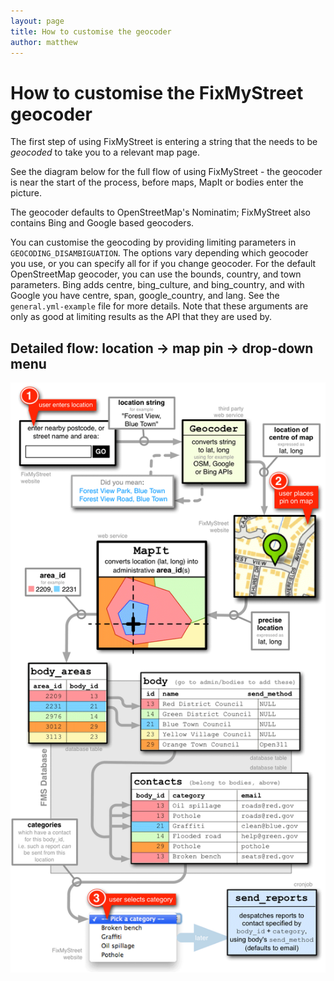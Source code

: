 ```yaml
---
layout: page
title: How to customise the geocoder
author: matthew
---
```


# How to customise the FixMyStreet geocoder

<p class="lead">The first step of using FixMyStreet is entering a string
that the needs to be <em>geocoded</em> to take you to a relevant map page.</p>

See the diagram below for the full flow of using FixMyStreet - the
geocoder is near the start of the process, before maps, MapIt or bodies
enter the picture.

The geocoder defaults to OpenStreetMap's Nominatim; FixMyStreet also contains
Bing and Google based geocoders.

You can customise the geocoding by providing limiting parameters in
`GEOCODING_DISAMBIGUATION`. The options vary depending which geocoder you use,
or you can specify all for if you change geocoder. For the default
OpenStreetMap geocoder, you can use the bounds, country, and town parameters.
Bing adds centre, bing_culture, and bing_country, and with Google you have
centre, span, google_country, and lang. See the `general.yml-example` file for
more details. Note that these arguments are only as good at limiting results as
the API that they are used by.

## Detailed flow: location &rarr; map pin &rarr; drop-down menu

![FMS bodies and contacts](/assets/img/fms_bodies_and_contacts.png)
